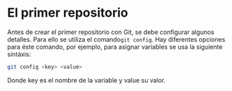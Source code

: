 # El primer repositorio

Antes de crear el primer repositorio con Git, se debe configurar algunos detalles. Para ello se utiliza el comando`git config`. Hay diferentes opciones para éste comando, por ejemplo, para asignar variables se usa la siguiente sintáxis:

```bash
git config <key> <value>
```

Donde key es el nombre de la variable y value su valor.

